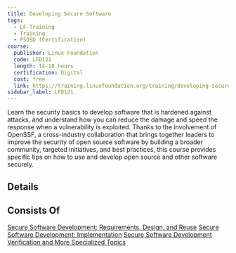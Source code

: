 ```yaml
---
title: Developing Secure Software 
tags:
  - LF-Training
  - Training
  - FSOSD (Certification)
course:
  publisher: Linux Foundation
  code: LFD121
  length: 14-18 hours
  certification: Digital
  cost: free
  link: https://training.linuxfoundation.org/training/developing-secure-software-lfd121/
sidebar_label: LFD121
---
```


Learn the security basics to develop software that is hardened against attacks, and understand how you can reduce the damage and speed the response when a vulnerability is exploited. Thanks to the involvement of OpenSSF, a cross-industry collaboration that brings together leaders to improve the security of open source software by building a broader community, targeted initiatives, and best practices, this course provides specific tips on how to use and develop open source and other software securely.


## Details

<CourseDetails course={frontMatter.course}/>


## Consists Of

  [Secure Software Development: Requirements, Design, and Reuse](LFD104x-Secure-Dev-Requirements-Design-Reuse)
  [Secure Software Development: Implementation](LFD105x-Secure-Dev-Implementation)
  [Secure Software Development Verification and More Specialized Topics](LFD106x-Secure-Dev-Verification)